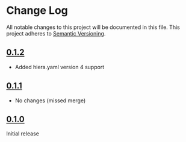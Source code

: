 # Change Log

All notable changes to this project will be documented in this file. This
project adheres to [Semantic Versioning](http://semver.org/).

## [0.1.2]

- Added hiera.yaml version 4 support

## [0.1.1]

- No changes (missed merge)

## [0.1.0]

Initial release

[0.1.2]: https://github.com/codingfuture/puppet-cfpuppetserver/releases/tag/v0.1.2
[0.1.1]: https://github.com/codingfuture/puppet-cfpuppetserver/releases/tag/v0.1.1
[0.1.0]: https://github.com/codingfuture/puppet-cfpuppetserver/releases/tag/v0.1.0


